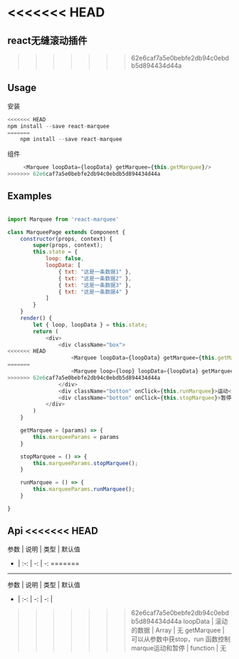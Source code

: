 <<<<<<< HEAD
=======
## react无缝滚动插件
>>>>>>> 62e6caf7a5e0bebfe2db94c0ebdb5d894434d44a

Usage
---------------
安装
````javascript
<<<<<<< HEAD
npm install --save react-marquee
=======
    npm install --save react-marquee
````

组件
````javascript
     <Marquee loopData={loopData} getMarquee={this.getMarquee}/>
>>>>>>> 62e6caf7a5e0bebfe2db94c0ebdb5d894434d44a
````

Examples
---------------
```javascript
    
import Marquee from 'react-marquee'

class MarqueePage extends Component {
    constructor(props, context) {
        super(props, context);
        this.state = {
            loop: false,
            loopData: [
                { txt: "这是一条数据1" }, 
                { txt: "这是一条数据2" }, 
                { txt: "这是一条数据3" }, 
                { txt: "这是一条数据4" }
            ]
        }
    }
    render() {
        let { loop, loopData } = this.state;
        return (
            <div>
                <div className="box">
<<<<<<< HEAD
                    <Marquee loopData={loopData} getMarquee={this.getMarquee} />
=======
                    <Marquee loop={loop} loopData={loopData} getMarquee={this.getMarquee} />
>>>>>>> 62e6caf7a5e0bebfe2db94c0ebdb5d894434d44a
                </div>
                <div className="botton" onClick={this.runMarquee}>运动</div>
                <div className="botton" onClick={this.stopMarquee}>暂停</div>
            </div>
        )
    }

    getMarquee = (params) => {
        this.marqueeParams = params
    }

    stopMarquee = () => {
        this.marqueeParams.stopMarquee();
    }

    runMarquee = () => {
        this.marqueeParams.runMarquee();
    }

}
```


Api
<<<<<<< HEAD
----

参数 | 说明 | 类型 | 默认值 
- | :-: | -: | -: 
=======
---------------
参数 | 说明 | 类型 | 默认值 
- | :-: | -: | -: |
>>>>>>> 62e6caf7a5e0bebfe2db94c0ebdb5d894434d44a
loopData | 滚动的数据 | Array  |  无
getMarquee | 可以从参数中获stop，run 函数控制marque运动和暂停 |  function | 无